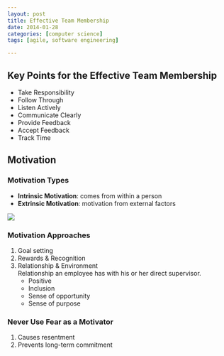 ```yaml
---
layout: post
title: Effective Team Membership
date: 2014-01-28
categories: [computer science]
tags: [agile, software engineering]

---
```


Key Points for the Effective Team Membership
---

* Take Responsibility
* Follow Through
* Listen Actively
* Communicate Clearly
* Provide Feedback
* Accept Feedback
* Track Time

 
Motivation
---
### Motivation Types
* **Intrinsic Motivation**: comes from within a person
* **Extrinsic Motivation**: motivation from external factors 

![](http://sungsoo.github.com/images/motivation-types.png)


### Motivation Approaches
1. Goal setting
2. Rewards & Recognition
3. Relationship & Environment  
	Relationship an employee has with his or her direct supervisor.
	* Positive
	* Inclusion
	* Sense of opportunity
	* Sense of purpose
	
### Never Use Fear as a Motivator
1. Causes resentment
2. Prevents long-term commitment

	

	
	
